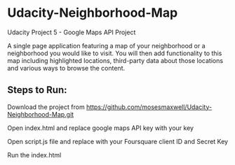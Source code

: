 # Udacity-Neighborhood-Map
Udacity Project 5 - Google Maps API Project

A single page application featuring a map of your neighborhood or a neighborhood you would like to visit. You will then add functionality to this map including highlighted locations, third-party data about those locations and various ways to browse the content.

Steps to Run:
--------------

Download the project from https://github.com/mosesmaxwell/Udacity-Neighborhood-Map.git

Open index.html and replace google maps API key with your key

Open script.js file and replace with your Foursquare client ID and Secret Key

Run the index.html
